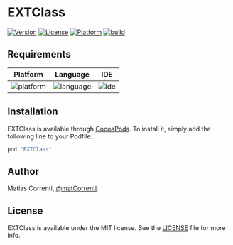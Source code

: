 # EXTClass

[![Version](https://img.shields.io/cocoapods/v/EXTClass.svg?style=flat)](http://cocoapods.org/pods/EXTClass)
[![License](https://img.shields.io/cocoapods/l/EXTClass.svg?style=flat)](http://cocoapods.org/pods/EXTClass)
[![Platform](https://img.shields.io/cocoapods/p/EXTClass.svg?style=flat)](http://cocoapods.org/pods/EXTClass)
[![build](https://travis-ci.org/Saitco/EXTClass.svg?branch=master)](https://travis-ci.org/Saitco/EXTClass.svg?branch=master)

<!-- [![codecov](https://codecov.io/gh/Saitco/EXTClass/branch/master/graph/badge.svg)](https://codecov.io/gh/Saitco/EXTClass) -->


<!--## Example-->

<!--To run the example project, clone the repo, and run `pod install` from the Example directory first.-->

## Requirements

|Platform|Language|IDE|
|:----------:|:--------:|:---:|
|![platform](https://img.shields.io/badge/iOS-8.3_+-5658FE.svg)|![language](https://img.shields.io/badge/Swift-3.0_+-EF5138.svg)|![ide](https://img.shields.io/badge/Xcode-3.2_+-2A92F4.svg)|

## Installation

EXTClass is available through [CocoaPods](http://cocoapods.org). To install
it, simply add the following line to your Podfile:

```ruby
pod "EXTClass"
```

## Author

Matias Correnti, [@matCorrenti](http://twitter.com/matCorrenti).

## License

EXTClass is available under the MIT license. See the [LICENSE](https://github.com/Saitco/EXTClass/blob/master/LICENSE) file for more info.
